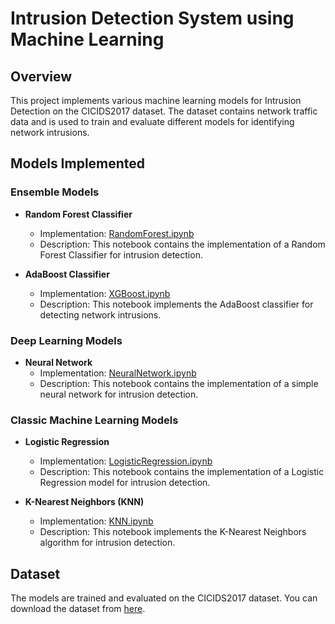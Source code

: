 # Intrusion Detection System using Machine Learning

## Overview

This project implements various machine learning models for Intrusion Detection on the CICIDS2017 dataset. The dataset contains network traffic data and is used to train and evaluate different models for identifying network intrusions.

## Models Implemented

### Ensemble Models

- **Random Forest Classifier**
  - Implementation: [RandomForest.ipynb](./random_forest_cicids2017.ipynb)
  - Description: This notebook contains the implementation of a Random Forest Classifier for intrusion detection.

- **AdaBoost Classifier**
  - Implementation: [XGBoost.ipynb](./AdaBoost.ipynb)
  - Description: This notebook implements the AdaBoost classifier for detecting network intrusions.

### Deep Learning Models

- **Neural Network**
  - Implementation: [NeuralNetwork.ipynb](./NeuralNetwork.ipynb)
  - Description: This notebook contains the implementation of a simple neural network for intrusion detection.


### Classic Machine Learning Models

- **Logistic Regression**
  - Implementation: [LogisticRegression.ipynb](./LogisticRegression.ipynb)
  - Description: This notebook contains the implementation of a Logistic Regression model for intrusion detection.

- **K-Nearest Neighbors (KNN)**
  - Implementation: [KNN.ipynb](./KNN%20CICIDS%202017.ipynb)
  - Description: This notebook implements the K-Nearest Neighbors algorithm for intrusion detection.

## Dataset

The models are trained and evaluated on the CICIDS2017 dataset. You can download the dataset from [here](https://www.unb.ca/cic/datasets/ids-2017.html).

